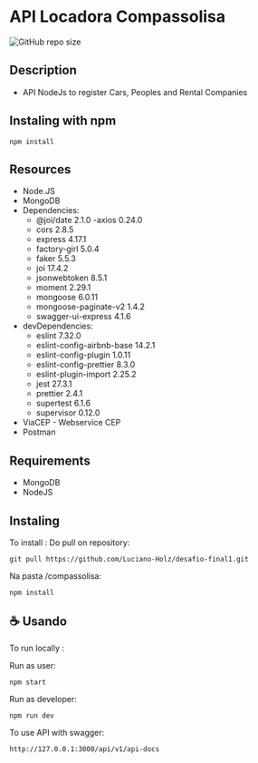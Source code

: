 # API Locadora Compassolisa

![GitHub repo size](https://img.shields.io/github/repo-size/Luciano-Holz/compasssolisa)

## Description

- API NodeJs to register Cars, Peoples and Rental Companies

## Instaling with npm

```
npm install
```

## Resources

- Node.JS
- MongoDB
- Dependencies:
    - @joi/date 2.1.0
    -axios 0.24.0
    - cors 2.8.5
    - express 4.17.1
    - factory-girl 5.0.4
    - faker 5.5.3
    - joi 17.4.2
    - jsonwebtoken 8.5.1
    - moment 2.29.1
    - mongoose 6.0.11
    - mongoose-paginate-v2 1.4.2
    - swagger-ui-express 4.1.6
- devDependencies:
    - eslint 7.32.0
    - eslint-config-airbnb-base 14.2.1
    - eslint-config-plugin 1.0.11
    - eslint-config-prettier 8.3.0
    - eslint-plugin-import 2.25.2
    - jest 27.3.1
    - prettier 2.4.1
    - supertest 6.1.6
    - supervisor 0.12.0
- ViaCEP - Webservice CEP
- Postman

## Requirements
- MongoDB
- NodeJS

## Instaling <API Locadora Compassolisa>

To install <API Locadora Compassolisa>:
Do pull on repository:

```
git pull https://github.com/Luciano-Holz/desafio-final1.git
```

Na pasta /compassolisa:

```
npm install
```

## ☕ Usando <API Locadora Compassolisa>

To run locally <API Locadora Compassolisa>:

Run as user:

```
npm start
```

Run as developer:

```
npm run dev
```

To use API with swagger:

```
http://127.0.0.1:3000/api/v1/api-docs
```
